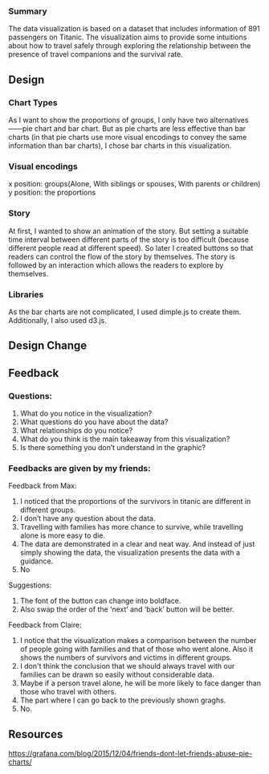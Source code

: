 ### Summary

The data visualization is based on a dataset that includes information of 891 passengers on Titanic. The visualization aims to provide some intuitions about how to travel safely through exploring the relationship between the presence of travel companions and the survival rate.

## Design

### Chart Types
As I want to show the proportions of groups, I only have two alternatives——pie chart and bar chart. But as pie charts are less effective than bar charts (in that pie charts use more visual encodings to convey the same information than bar charts), I chose bar charts in this visualization.

### Visual encodings
x position: groups(Alone, With siblings or spouses, With parents or children)
y position: the proportions

### Story
At first, I wanted to show an animation of the story. But setting a suitable time interval between different parts of the story is too difficult (because different people read at different speed). So later I created buttons so that readers can control the flow of the story by themselves.
The story is followed by an interaction which allows the readers to explore by themselves.
  
### Libraries
As the bar charts are not complicated, I used dimple.js to create them.
Additionally, I also used d3.js.

## Design Change

## Feedback
### Questions:
1. What do you notice in the visualization?
2. What questions do you have about the data?
3. What relationships do you notice?
4. What do you think is the main takeaway from this visualization?
5. Is there something you don’t understand in the graphic?

### Feedbacks are given by my friends:
Feedback from Max:
1. I noticed that the proportions of the survivors in titanic are different in different groups.
2. I don’t have any question about the data.
3. Travelling with families has more chance to survive, while travelling alone is more easy to die.
4. The data are demonstrated in a clear and neat way. And instead of just simply showing the data, the visualization presents the data with a guidance.
5. No

Suggestions:
1. The font of the button can change into boldface. 
2. Also swap the order of the ‘next’ and ‘back’ button will be better.

Feedback from Claire:
1. I notice that the visualization makes a comparison between the number of people going with families and that of those who went alone. Also it shows the numbers of survivors and victims in different groups.
2. I don't think the conclusion that we should always travel with our families can be drawn so easily without considerable data.
3. Maybe if a person travel alone, he will be more likely to face danger than those who travel with others.
4. The part where I can go back to the previously shown graghs.
5. No.

## Resources
https://grafana.com/blog/2015/12/04/friends-dont-let-friends-abuse-pie-charts/
